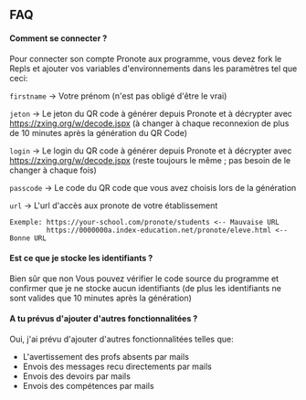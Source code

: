 
## FAQ

#### Comment se connecter ?

Pour connecter son compte Pronote aux programme, vous devez fork le Repls et ajouter vos variables d'environnements dans les paramètres tel que ceci:

`firstname` -> Votre prénom (n'est pas obligé d'être le vrai)

`jeton` -> Le jeton du QR code à générer depuis Pronote et à décrypter avec https://zxing.org/w/decode.jspx (à changer à chaque reconnexion de plus de 10 minutes après la génération du QR Code)

`login` -> Le login du QR code à générer depuis Pronote et à décrypter avec https://zxing.org/w/decode.jspx (reste toujours le même ; pas besoin de le changer à chaque fois)

`passcode` -> Le code du QR code que vous avez choisis lors de la génération

`url` -> L'url d'accès aux pronote de votre établissement 
```
Exemple: https://your-school.com/pronote/students <-- Mauvaise URL
         https://0000000a.index-education.net/pronote/eleve.html <-- Bonne URL
```

#### Est ce que je stocke les identifiants ?

Bien sûr que non
Vous pouvez vérifier le code source du programme et confirmer que je ne stocke aucun identifiants (de plus les identifiants ne sont valides que 10 minutes après la génération)

#### A tu prévus d'ajouter d'autres fonctionnalitées ?

Oui, j'ai prévu d'ajouter d'autres fonctionnalitées telles que:
- L'avertissement des profs absents par mails
- Envois des messages recu directements par mails
- Envois des devoirs par mails
- Envois des compétences par mails

